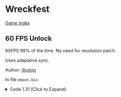 # Wreckfest

[Game Index](README.md#games)

## 60 FPS Unlock

60FPS 99% of the time. No need for resolution patch.

Uses adapative sync.

Author: [illusion](https://github.com/illusion0001)

In file `eboot.bin`

<details>
<summary>Code 1.31 (Click to Expand)</summary>

```
0x14460B 95
```

</details>
